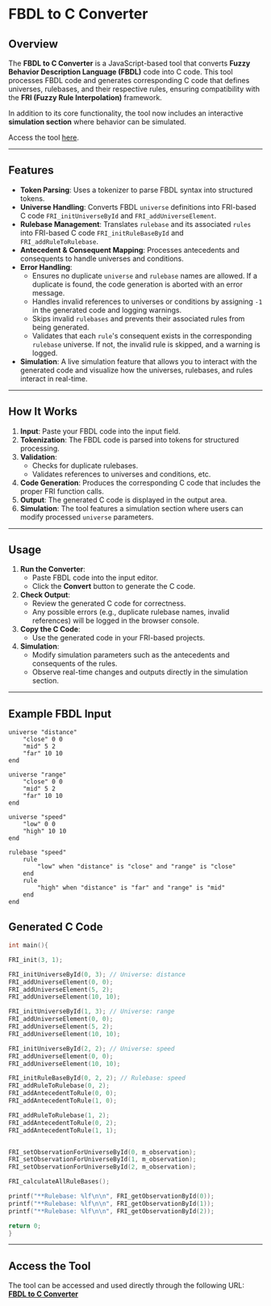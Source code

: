 # FBDL to C Converter

## Overview
The **FBDL to C Converter** is a JavaScript-based tool that converts **Fuzzy Behavior Description Language (FBDL)** code into C code. This tool processes FBDL code and generates corresponding C code that defines universes, rulebases, and their respective rules, ensuring compatibility with the **FRI (Fuzzy Rule Interpolation)** framework.

In addition to its core functionality, the tool now includes an interactive **simulation section** where behavior can be simulated.

Access the tool [here](http://fbdlconverter.nhely.hu/).

---

## Features
- **Token Parsing**: Uses a tokenizer to parse FBDL syntax into structured tokens.
- **Universe Handling**: Converts FBDL `universe` definitions into FRI-based C code `FRI_initUniverseById` and `FRI_addUniverseElement`.
- **Rulebase Management**: Translates `rulebase` and its associated `rules` into FRI-based C code `FRI_initRuleBaseById` and `FRI_addRuleToRulebase`.
- **Antecedent & Consequent Mapping**: Processes antecedents and consequents to handle universes and conditions.
- **Error Handling**:
  - Ensures no duplicate `universe` and `rulebase` names are allowed. If a duplicate is found, the code generation is aborted with an error message.
  - Handles invalid references to universes or conditions by assigning `-1` in the generated code and logging warnings.
  - Skips invalid `rulebases` and prevents their associated rules from being generated.
  - Validates that each `rule`'s consequent exists in the corresponding `rulebase` universe. If not, the invalid rule is skipped, and a warning is logged.
- **Simulation**: A live simulation feature that allows you to interact with the generated code and visualize how the universes, rulebases, and rules interact in real-time.

---

## How It Works
1. **Input**: Paste your FBDL code into the input field.
2. **Tokenization**: The FBDL code is parsed into tokens for structured processing.
3. **Validation**:
   - Checks for duplicate rulebases.
   - Validates references to universes and conditions, etc.
4. **Code Generation**: Produces the corresponding C code that includes the proper FRI function calls.
5. **Output**: The generated C code is displayed in the output area.
6. **Simulation**: The tool features a simulation section where users can modify processed `universe` parameters.

---

## Usage
1. **Run the Converter**:
   - Paste FBDL code into the input editor.
   - Click the **Convert** button to generate the C code.
2. **Check Output**:
   - Review the generated C code for correctness.
   - Any possible errors (e.g., duplicate rulebase names, invalid references) will be logged in the browser console.
3. **Copy the C Code**:
   - Use the generated code in your FRI-based projects.
4. **Simulation**:
   - Modify simulation parameters such as the antecedents and consequents of the rules.
   - Observe real-time changes and outputs directly in the simulation section.

---

## Example FBDL Input
```fbdl
universe "distance"
    "close" 0 0
    "mid" 5 2
    "far" 10 10
end

universe "range"
    "close" 0 0
    "mid" 5 2
    "far" 10 10
end

universe "speed"
    "low" 0 0
    "high" 10 10
end

rulebase "speed"
    rule
        "low" when "distance" is "close" and "range" is "close"
    end
    rule
        "high" when "distance" is "far" and "range" is "mid"
    end
end
```
## Generated C Code
```c
int main(){

FRI_init(3, 1);

FRI_initUniverseById(0, 3); // Universe: distance
FRI_addUniverseElement(0, 0);
FRI_addUniverseElement(5, 2);
FRI_addUniverseElement(10, 10);

FRI_initUniverseById(1, 3); // Universe: range
FRI_addUniverseElement(0, 0);
FRI_addUniverseElement(5, 2);
FRI_addUniverseElement(10, 10);

FRI_initUniverseById(2, 2); // Universe: speed
FRI_addUniverseElement(0, 0);
FRI_addUniverseElement(10, 10);

FRI_initRuleBaseById(0, 2, 2); // Rulebase: speed
FRI_addRuleToRulebase(0, 2);
FRI_addAntecedentToRule(0, 0);
FRI_addAntecedentToRule(1, 0);

FRI_addRuleToRulebase(1, 2);
FRI_addAntecedentToRule(0, 2);
FRI_addAntecedentToRule(1, 1);


FRI_setObservationForUniverseById(0, m_observation);
FRI_setObservationForUniverseById(1, m_observation);
FRI_setObservationForUniverseById(2, m_observation);

FRI_calculateAllRuleBases();

printf("**Rulebase: %lf\n\n", FRI_getObservationById(0));
printf("**Rulebase: %lf\n\n", FRI_getObservationById(1));
printf("**Rulebase: %lf\n\n", FRI_getObservationById(2));

return 0;
}
```

---

## Access the Tool
The tool can be accessed and used directly through the following URL:  
[**FBDL to C Converter**](http://fbdlconverter.nhely.hu/)